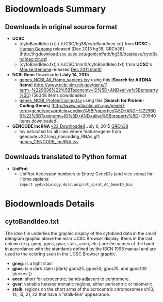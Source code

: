 # Biodownloads Summary

## Downloads in original source format
* **UCSC**
  * <a name="top"></a>[cytoBandIdeo.txt] (./UCSC/hg38/cytoBandIdeo.txt) from **UCSC**'s 
    [Human Genome](http://hgdownload.soe.ucsc.edu/goldenPath/hg38/database/) released 
    [Dec 2013 hg38, GRCh38] (http://hgdownload.soe.ucsc.edu/goldenPath/hg38/database/cytoBandIdeo.txt.gz)
  * <a name="top"></a>[cytoBandIdeo.txt] (./UCSC/mm10/cytoBandIdeo.txt) from **UCSC**'s 
    [Mouse Genome](http://hgdownload.soe.ucsc.edu/goldenPath/mm10/database/) released 
    [Dec 2011 mm10](http://hgdownload.soe.ucsc.edu/goldenPath/mm10/database/cytoBandIdeo.txt.gz)
* **NCBI Gene** Downloaded **July 14, 2015**
  * [genes_NCBI_All_Homo_sapiens.tsv](./NCBI/genes_NCBI_All_Homo_sapiens.tsv) using this
    [**Search for All DNA Items**]
    (http://www.ncbi.nlm.nih.gov/gene/?term=%229606%22%5BTaxonomy+ID%5D+AND+alive%5Bproperty%5D)
    (56348 items downloaded)
  * [genes_NCBI_ProteinCoding.tsv](./NCBI/genes_NCBI_ProteinCoding.tsv) using this
    [**Search for Protein-Coding Genes**]
    (http://www.ncbi.nlm.nih.gov/gene/?term=genetype+protein+coding%5BProperties%5D+AND+%229606%22%5BTaxonomy+ID%5D+AND+alive%5Bproperty%5D)
    (20940 items downloaded)
* **GENCODE lncRNA** [v22 Downloaded](ftp://ftp.sanger.ac.uk/pub/gencode/Gencode_human/release_22/) July 6, 2015 [GRCh38](http://www.gencodegenes.org/releases/)
  * tsv extracted for all lines where feature=gene from gencode.v22.long_noncoding_RNAs.gtf:
    [genes_GENCODE_lncRNA.tsv](./GENCODE/genes_GENCODE_lncRNA.tsv)

## Downloads translated to Python format
* **UniProt**     
  * UniProt Accession numbers to Entrez GeneIDs (and vice versa) for Homo sapiens:    
  ```import pydvkbiology.dnld.uniprot_sprot_AC_GeneID_hsa```

# Biodownloads Details

## <a name="cytoBandIdeo"></a>cytoBandIdeo.txt

The *Ideo* file underlies the graphic display of the cytoband data in the small ideogram graphic above the main UCSC Browser display. Items in the last column (e.g. gneg, gpos, gvar, stalk, acen, etc.) are the names of the band in accordance with the standards defined by the ISCN 1995 manual and are used to the coloring seen in the UCSC Browser graphic.

* **gneg**: is a light stain
* **gpos**: is a dark stain ([dark] gpos25, gpos50, gpos75, and gpos100 [darkest])
* **acen**: short for acrocentric; bands adjacent to centromere.
* **gvar**: variable heterochromatic regions; either pericentric or telomeric
* **stalk**: regions on the short arms of the acrocentric chromosomes ch13, 14, 15, 21, 22 that have a "stalk-like" appearance.

